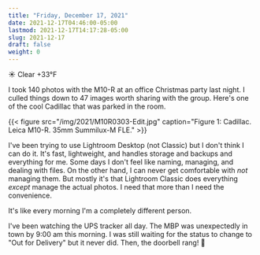 ```yaml
---
title: "Friday, December 17, 2021"
date: 2021-12-17T04:46:00-05:00
lastmod: 2021-12-17T14:17:28-05:00
slug: 2021-12-17
draft: false
weight: 0
---
```


☀️ Clear +33°F

I took 140 photos with the M10-R at an office Christmas party last night. I culled things down to 47 images worth sharing with the group. Here's one of the cool Cadillac that was parked in the room.

{{< figure src="/img/2021/M10R0303-Edit.jpg" caption="Figure 1: Cadillac. Leica M10-R. 35mm Summilux-M FLE." >}}

I've been trying to use Lightroom Desktop (not Classic) but I don't think I can do it. It's fast, lightweight, and handles storage and backups and everything for me. Some days I don't feel like naming, managing, and dealing with files. On the other hand, I can never get comfortable with _not_ managing them. But mostly it's that Lightroom Classic does everything _except_ manage the actual photos. I need that more than I need the convenience.

It's like every morning I'm a completely different person.

I've been watching the UPS tracker all day. The MBP was unexpectedly in town by 9:00 am this morning. I was still waiting for the status to change to "Out for Delivery" but it never did. Then, the doorbell rang! 🥳

[//]: # "Exported with love from a post written in Org mode"
[//]: # "- https://github.com/kaushalmodi/ox-hugo"
